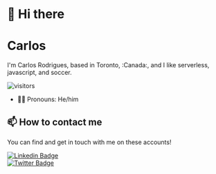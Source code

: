 <!--
**carlosbr86/carlosbr86** is a ✨ _special_ ✨ repository because its `README.md` (this file) appears on your GitHub profile.

Here are some ideas to get you started:

- 🔭 I’m currently working on ...
- 🌱 I’m currently learning ...
- 👯 I’m looking to collaborate on ...
- 🤔 I’m looking for help with ...
- 💬 Ask me about ...
- 📫 How to reach me: ...
- 😄 Pronouns: ...
- ⚡ Fun fact: ...
-->


# 👋 Hi there
# Carlos

I'm Carlos Rodrigues, based in Toronto, :Canada:, and I like serverless, javascript, and soccer.

![visitors](https://visitor-badge.laobi.icu/badge?page_id=carlosbr86.visitor-badge)

- 🙋‍♂️ Pronouns: He/him
<!--
![GitHub Stats](https://github-readme-stats.vercel.app/api?username=carlosbr86&show_icons=true)
-->
## 📫 How to contact me

You can find and get in touch with me on these accounts!

[![Linkedin Badge](https://img.shields.io/badge/diegomagalhaes-follow%20on%20linkedin-blue?style=for-the-badge&logo=linkedin)](https://www.linkedin.com/in/carlosebrodrigues/)  
[![Twitter Badge](https://img.shields.io/badge/dgomesbr-follow%20on%20twitter-blue?style=for-the-badge&logo=twitter)](https://twitter.com/carlosbr86)
